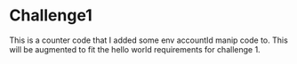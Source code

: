 # Challenge1
This is a counter code that I added some env accountId manip code to. This will be augmented to fit the hello world requirements for challenge 1. 
